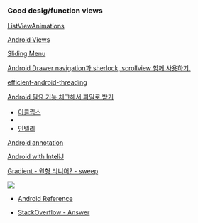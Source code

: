 ### Good desig/function views

[ListViewAnimations](https://github.com/nhaarman/ListViewAnimations)

[Android Views](http://www.androidviews.net/)

[Sliding Menu](https://github.com/jfeinstein10/SlidingMenu)

[Android Drawer navigation과 sherlock, scrollview 함께 사용하기.](http://blog.moltak.net/2013/05/android-drawer-navigation-sherlock.html)

[efficient-android-threading](http://www.slideshare.net/fullscreen/andersgoransson/efficient-android-threading)

[Android 필요 기능 체크해서 파일로 받기](http://androidkickstartr.com/)

 - [이클립스](https://github.com/excilys/androidannotations/wiki/FirstActivity)
 - 
 - [인텔리](https://groups.google.com/forum/?fromgroups#!topic/androidannotations/PnAWuSQHkhg)

[Android annotation](https://github.com/excilys/androidannotations/wiki/FirstActivity)

[Android with InteliJ](http://goo.gl/4u15G)

[Gradient - 원형 리니어? - sweep](http://www.tipssoft.com/bulletin/board.php?bo_table=FAQ&wr_id=1099)

![](http://i.stack.imgur.com/A12vr.png)

 - [Android Reference](http://developer.android.com/reference/android/graphics/SweepGradient.html)
 
 - [StackOverflow - Answer](http://stackoverflow.com/questions/2836098/how-to-fill-a-path-in-android-with-a-linear-gradient)
